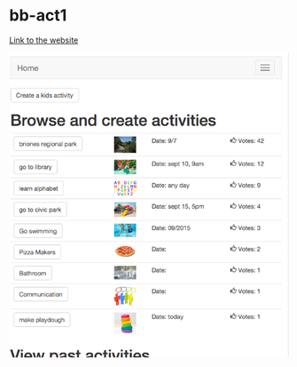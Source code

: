 # bb-act1
[Link to the website](https://nameless-reef-5028.herokuapp.com/activities#/)

![screenshot](https://github.com/ianstalter123/bb-act1/blob/master/bbshot.png "screenshot")
